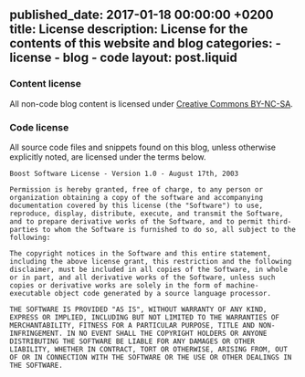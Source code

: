 published_date: 2017-01-18 00:00:00 +0200
title: License
description: License for the contents of this website and blog
categories:
    - license
    - blog
    - code
layout: post.liquid
---
### Content license

All non-code blog content is licensed under [Creative Commons BY-NC-SA](http://creativecommons.org/licenses/by-nc-sa/3.0/).

### Code license

All source code files and snippets found on this blog, unless otherwise explicitly noted, are licensed under the terms below.

```
Boost Software License - Version 1.0 - August 17th, 2003

Permission is hereby granted, free of charge, to any person or organization obtaining a copy of the software and accompanying documentation covered by this license (the "Software") to use, reproduce, display, distribute, execute, and transmit the Software, and to prepare derivative works of the Software, and to permit third-parties to whom the Software is furnished to do so, all subject to the following:

The copyright notices in the Software and this entire statement, including the above license grant, this restriction and the following disclaimer, must be included in all copies of the Software, in whole or in part, and all derivative works of the Software, unless such copies or derivative works are solely in the form of machine-executable object code generated by a source language processor.

THE SOFTWARE IS PROVIDED "AS IS", WITHOUT WARRANTY OF ANY KIND, EXPRESS OR IMPLIED, INCLUDING BUT NOT LIMITED TO THE WARRANTIES OF MERCHANTABILITY, FITNESS FOR A PARTICULAR PURPOSE, TITLE AND NON-INFRINGEMENT. IN NO EVENT SHALL THE COPYRIGHT HOLDERS OR ANYONE DISTRIBUTING THE SOFTWARE BE LIABLE FOR ANY DAMAGES OR OTHER LIABILITY, WHETHER IN CONTRACT, TORT OR OTHERWISE, ARISING FROM, OUT OF OR IN CONNECTION WITH THE SOFTWARE OR THE USE OR OTHER DEALINGS IN THE SOFTWARE. 
```
